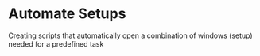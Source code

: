 # Automate Setups
 Creating scripts that automatically open a combination of windows (setup) needed for a predefined task

